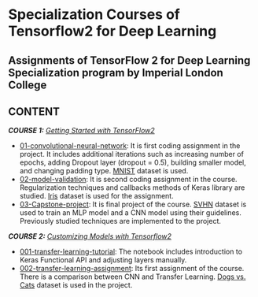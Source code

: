 # Specialization Courses of Tensorflow2 for Deep Learning  
Assignments of TensorFlow 2 for Deep Learning Specialization program by Imperial London College 
---

## CONTENT  

***COURSE 1:*** *[Getting Started with TensorFlow2](https://github.com/gamzekecibas/tensorflow2-for-deep-learning/tree/main/getting-started-with-TensorFlow2)* 
* [01-convolutional-neural-network](https://github.com/gamzekecibas/tensorflow2-for-deep-learning/blob/main/getting-started-with-TensorFlow2/01-convolutional-neural-network.ipynb): It is first coding assignment in the project. It includes additional iterations such as increasing number of epochs,
  adding Dropout layer (dropout = 0.5), building smaller model, and changing padding type. [MNIST](https://www.tensorflow.org/datasets/catalog/mnist) dataset is used.   
* [02-model-validation](https://github.com/gamzekecibas/tensorflow2-for-deep-learning/blob/main/getting-started-with-TensorFlow2/02-model-validation.ipynb): 
It is second coding assignment in the course. Regularization techniques and callbacks methods of Keras library are studied. 
[Iris](https://archive.ics.uci.edu/ml/datasets/iris) dataset is used for the assignment.  
* [03-Capstone-project](https://github.com/gamzekecibas/tensorflow2-for-deep-learning/blob/main/getting-started-with-TensorFlow2/03-Capstone-project/03-capstone-project.ipynb): 
It is final project of the course. [SVHN](http://ufldl.stanford.edu/housenumbers/) dataset is used to train an MLP model and a CNN model using their guidelines. Previously studied
techniques are implemented to the project.  

***COURSE 2:*** *[Customizing Models with Tensorflow2](https://github.com/gamzekecibas/tensorflow2-for-deep-learning/tree/main/customizing-your-models-with-Tensorflow2)*
* [001-transfer-learning-tutorial](https://github.com/gamzekecibas/tensorflow2-for-deep-learning/blob/main/customizing-your-models-with-Tensorflow2/001-transfer-learning-tutorial.ipynb): The notebook includes introduction to Keras Functional API and adjusting layers manually.
* [002-transfer-learning-assignment](https://github.com/gamzekecibas/tensorflow2-for-deep-learning/blob/main/customizing-your-models-with-Tensorflow2/002-transfer-learning-assignment.ipynb): Its first assignment of the course. There is a comparison between CNN and Transfer Learning. [Dogs vs. Cats](https://www.kaggle.com/c/dogs-vs-cats) dataset is used in the project.
